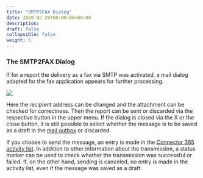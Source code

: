 ```yaml
---
title: "SMTP2FAX Dialog"
date: 2020-02-28T00:00:00+09:00
description: 
draft: false
collapsible: false
weight: 5
---
```

### The SMTP2FAX Dialog
If for a report the delivery as a fax via SMTP was activated, a mail dialog adapted for the fax application appears for further processing. 

![](images/apps/smtp2fax/en/SMTP2FAX_dialog.png)

Here the recipient address can be changed and the attachment can be checked for correctness. Then the report can be sent or discarded via the respective button in the upper menu. If the dialog is closed via the X or the close button, it is still possible to select whether the message is to be saved as a draft in the [mail outbox](en-us/apps/smtp2fax/working-with-smtp2fax/emailoutbox/) or discarded. 

If you choose to send the message, an entry is made in the [Connector 365 activity list](en-us/apps/smtp2fax/working-with-smtp2fax/archive/). In addition to other information about the transmission, a status marker can be used to check whether the transmission was successful or failed. 
If, on the other hand, sending is canceled, no entry is made in the activity list, even if the message was saved as a draft. 